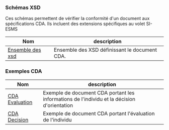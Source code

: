 ### Schémas XSD

Ces schémas permettent de vérifier la conformité d'un document aux spécifications CDA. Ils incluent des extensions spécifiques au volet SI-ESMS

| Nom  | description |
| --- | --- |
| [Ensemble des xsd](20250123_XSD_MS.zip) | Ensemble des XSD définissant le document CDA. |

### Exemples CDA

| Nom  | description |
| --- | --- |
| [CDA Evaluation](CDA_SI-ESMS_Evaluation.xml) | Exemple de document CDA portant les informations de l'individu et la décision d'orientation|
| [CDA Decision](CDA_SI-ESMS_Decision.xml) | Exemple de document CDA portant l'évaluation de l'individu